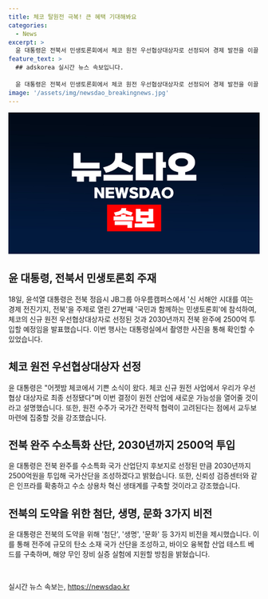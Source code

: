 ```yaml
---
title: 체코 탈원전 극복! 큰 혜택 기대해봐요
categories:
  - News
excerpt: >
  윤 대통령은 전북서 민생토론회에서 체코 원전 우선협상대상자로 선정되어 경제 발전을 이끌 것을 강조했다. 또한, 전북 완주 수소특화 산단을 통해 2030년까지 2500억을 투입하고, 첨단 산업과 생명, 문화 분야에서의 도약을 강조하며 다양한 분야에 투자를 약속했다. 특히, 체코 원전 수주로 인한 일자리 창출과 우리 산업의 발전 가능성을 강조하여 국민들의 기대감을 높였다.
feature_text: >
  ## adskorea 실시간 뉴스 속보입니다.

  윤 대통령은 전북서 민생토론회에서 체코 원전 우선협상대상자로 선정되어 경제 발전을 이끌 것을 강조했다. 또한, 전북 완주 수소특화 산단을 통해 2030년까지 2500억을 투입하고, 첨단 산업과 생명, 문화 분야에서의 도약을 강조하며 다양한 분야에 투자를 약속했다. 특히, 체코 원전 수주로 인한 일자리 창출과 우리 산업의 발전 가능성을 강조하여 국민들의 기대감을 높였다.
image: '/assets/img/newsdao_breakingnews.jpg'
---
```


<p><img src="/assets/img/newsdao_breakingnews.jpg" alt="adskorea 속보" /></p>

<h2 data-ke-size="size26">윤 대통령, 전북서 민생토론회 주재</h2>

<p data-ke-size="size16">18일, 윤석열 대통령은 전북 정읍시 JB그룹 아우름캠퍼스에서 '신 서해안 시대를 여는 경제 전진기지, 전북'을 주제로 열린 27번째 '국민과 함께하는 민생토론회'에 참석하여, 체코의 신규 원전 우선협상대상자로 선정된 것과 2030년까지 전북 완주에 2500억 투입할 예정임을 발표했습니다. 이번 행사는 대통령실에서 촬영한 사진을 통해 확인할 수 있었습니다.</p>

<h2 data-ke-size="size26">체코 원전 우선협상대상자 선정</h2>

<p data-ke-size="size16">윤 대통령은 "어젯밤 체코에서 기쁜 소식이 왔다. 체코 신규 원전 사업에서 우리가 우선 협상 대상자로 최종 선정됐다"며 이번 결정이 원전 산업에 새로운 가능성을 열어줄 것이라고 설명했습니다. 또한, 원전 수주가 국가간 전략적 협력이 고려된다는 점에서 교두보 마련에 집중할 것을 강조했습니다.</p>

<h2 data-ke-size="size26">전북 완주 수소특화 산단, 2030년까지 2500억 투입</h2>

<p data-ke-size="size16">윤 대통령은 전북 완주를 수소특화 국가 산업단지 후보지로 선정된 만큼 2030년까지 2500억원을 투입해 국가산단을 조성하겠다고 밝혔습니다. 또한, 신뢰성 검증센터와 같은 인프라를 확충하고 수소 상용차 혁신 생태계를 구축할 것이라고 강조했습니다.</p>

<h2 data-ke-size="size26">전북의 도약을 위한 첨단, 생명, 문화 3가지 비전</h2>

<p data-ke-size="size16">윤 대통령은 전북의 도약을 위해 '첨단', '생명', '문화' 등 3가지 비전을 제시했습니다. 이를 통해 전주에 규모의 탄소 소재 국가 산단을 조성하고, 바이오 융복합 산업 테스트 베드를 구축하며, 해양 무인 장비 실증 실험에 지원할 방침을 밝혔습니다.<p>

<p data-ke-size="size16">&nbsp;</p>
실시간 뉴스 속보는, <a href="https://newsdao.kr" rel="dofollow">https://newsdao.kr</a>


